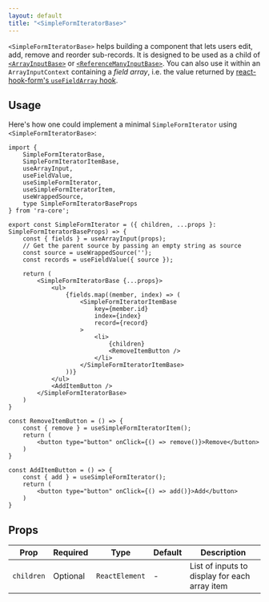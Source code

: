 ```yaml
---
layout: default
title: "<SimpleFormIteratorBase>"
---
```


`<SimpleFormIteratorBase>` helps building a component that lets users edit, add, remove and reorder sub-records. It is designed to be used as a child of [`<ArrayInputBase>`](./ArrayInputBase.md) or [`<ReferenceManyInputBase>`](https://react-admin-ee.marmelab.com/documentation/ra-core-ee#referencemanyinputbase). You can also use it within an `ArrayInputContext` containing a *field array*, i.e. the value returned by [react-hook-form's `useFieldArray` hook](https://react-hook-form.com/docs/usefieldarray).

## Usage

Here's how one could implement a minimal `SimpleFormIterator` using `<SimpleFormIteratorBase>`:

```tsx
import {
    SimpleFormIteratorBase,
    SimpleFormIteratorItemBase,
    useArrayInput,
    useFieldValue,
    useSimpleFormIterator,
    useSimpleFormIteratorItem,
    useWrappedSource,
    type SimpleFormIteratorBaseProps
} from 'ra-core';

export const SimpleFormIterator = ({ children, ...props }: SimpleFormIteratorBaseProps) => {
    const { fields } = useArrayInput(props);
    // Get the parent source by passing an empty string as source
    const source = useWrappedSource('');
    const records = useFieldValue({ source });

    return (
        <SimpleFormIteratorBase {...props}>
            <ul>
                {fields.map((member, index) => (
                    <SimpleFormIteratorItemBase
                        key={member.id}
                        index={index}
                        record={record}
                    >
                        <li>
                            {children}
                            <RemoveItemButton />
                        </li>
                    </SimpleFormIteratorItemBase>
                ))}
            </ul>
            <AddItemButton />
        </SimpleFormIteratorBase>
    )
}

const RemoveItemButton = () => {
    const { remove } = useSimpleFormIteratorItem();
    return (
        <button type="button" onClick={() => remove()}>Remove</button>
    )
}

const AddItemButton = () => {
    const { add } = useSimpleFormIterator();
    return (
        <button type="button" onClick={() => add()}>Add</button>
    )
}
```

## Props

| Prop              | Required | Type           | Default               | Description                                   |
|-------------------|----------|----------------|-----------------------|-----------------------------------------------|
| `children`        | Optional | `ReactElement` | -                     | List of inputs to display for each array item |